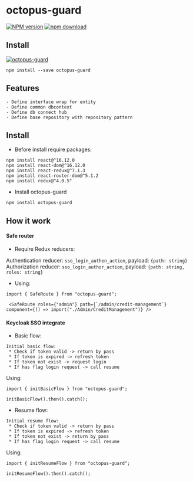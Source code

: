 # octopus-guard

[![NPM version][npm-image]][npm-url] [![npm download][download-image]][download-url]

[npm-image]: http://img.shields.io/npm/v/octopus-guard.svg?style=flat-square
[npm-url]: http://npmjs.org/package/octopus-guard
[download-image]: https://img.shields.io/npm/dm/octopus-guard.svg?style=flat-square
[download-url]: https://npmjs.org/package/octopus-guard

## Install

[![octopus-guard](https://nodei.co/npm/octopus-guard.png)](https://npmjs.org/package/octopus-guard)

```
npm install --save octopus-guard
```

## Features

```
- Define interface wrap for entity
- Define common dbcontext
- Define db connect hub
- Define base repository with repository pattern
```

## Install

- Before install require packages:

```
npm install react@^16.12.0
npm install react-dom@^16.12.0
npm install react-redux@^7.1.3
npm install react-router-dom@^5.1.2
npm install redux@^4.0.5"
```

- Install octopus-guard

```
npm install octopus-guard
```

## How it work

#### Safe router

- Require Redux reducers:

Authentication reducer: `sso_login_authen_action`, payload: `{path: string}`
Authorization reducer: `sso_login_author_action`, payload: `{path: string, roles: string}`

- Using:

```
import { SafeRoute } from "octopus-guard";

 <SafeRoute roles={"admin"} path={`/admin/credit-management`} component={() => import("./Admin/CreditManagement")} />
```

#### Keycloak SSO integrate

- Basic flow:

```
Initial basic flow:
 * Check if token valid -> return by pass
 * If token is expired -> refresh token
 * If token not exist -> request login
 * If has flag login request -> call resume
```

Using:

```
import { initBasicFlow } from "octopus-guard";

initBasicFlow().then().catch();
```

- Resume flow:

```
Initial resume flow:
 * Check if token valid -> return by pass
 * If token is expired -> refresh token
 * If token not exist -> return by pass
 * If has flag login request -> call resume
```

Using:

```
import { initResumeFlow } from "octopus-guard";

initResumeFlow().then().catch();
```
